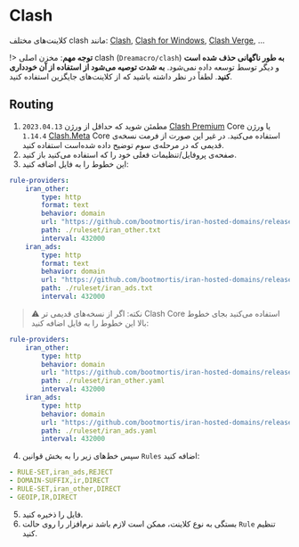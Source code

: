 # Clash

کلاینت‌های مختلف clash مانند: [Clash](https://github.com/BackupTime/clash), [Clash for Windows](https://github.com/cfwtf/clash_for_windows), [Clash Verge](https://github.com/zzzgydi/clash-verge), ...

!> **توجه مهم**: مخزن اصلی clash (`Dreamacro/clash`) **به طور ناگهانی حذف شده است** و دیگر توسط توسعه داده نمی‌شود. **به شدت توصیه می‌شود از استفاده از آن خودداری کنید**. لطفاً در نظر داشته باشید که از کلاینت‌های جایگزین استفاده کنید.

## Routing

1. مطمئن شوید که حداقل از ورژن `2023.04.13` [Clash Premium](https://github.com/Dreamacro/clash/releases/tag/premium) Core یا ورژن `1.14.4` [Clash.Meta](https://github.com/MetaCubeX/Clash.Meta) Core استفاده می‌کنید. در غیر این صورت از فرمت نسخه‌ی قدیمی که در مرحله‌ی سوم توضیح داده شده‌است استفاده کنید.
2. صفحه‌ی پروفایل/تنظیمات فعلی خود را که استفاده می‌کنید باز کنید.
3. این خطوط را به فایل اضافه کنید:

```yaml
rule-providers:
    iran_other:
        type: http
        format: text
        behavior: domain
        url: "https://github.com/bootmortis/iran-hosted-domains/releases/latest/download/clash_rules_other.txt"
        path: ./ruleset/iran_other.txt
        interval: 432000
    iran_ads:
        type: http
        format: text
        behavior: domain
        url: "https://github.com/bootmortis/iran-hosted-domains/releases/latest/download/clash_rules_ads.txt"
        path: ./ruleset/iran_ads.txt
        interval: 432000
```

> :warning: نکته: اگر از نسخه‌های قدیمی تر Clash Core استفاده می‌کنید بجای خطوط بالا این خطوط را به فایل اضافه کنید:

```yaml
rule-providers:
    iran_other:
        type: http
        behavior: domain
        url: "https://github.com/bootmortis/iran-hosted-domains/releases/latest/download/clash_rules_other.yaml"
        path: ./ruleset/iran_other.yaml
        interval: 432000
    iran_ads:
        type: http
        behavior: domain
        url: "https://github.com/bootmortis/iran-hosted-domains/releases/latest/download/clash_rules_ads.yaml"
        path: ./ruleset/iran_ads.yaml
        interval: 432000
```

4. سپس خط‌های زیر را به بخش قوانین `Rules` اضافه کنید:

```yaml
- RULE-SET,iran_ads,REJECT
- DOMAIN-SUFFIX,ir,DIRECT
- RULE-SET,iran_other,DIRECT
- GEOIP,IR,DIRECT
```

5. فایل را ذخیره کنید.
6. بستگی به نوع کلاینت، ممکن است لازم باشد نرم‌افزار را روی حالت `Rule‍` تنظیم کنید.
